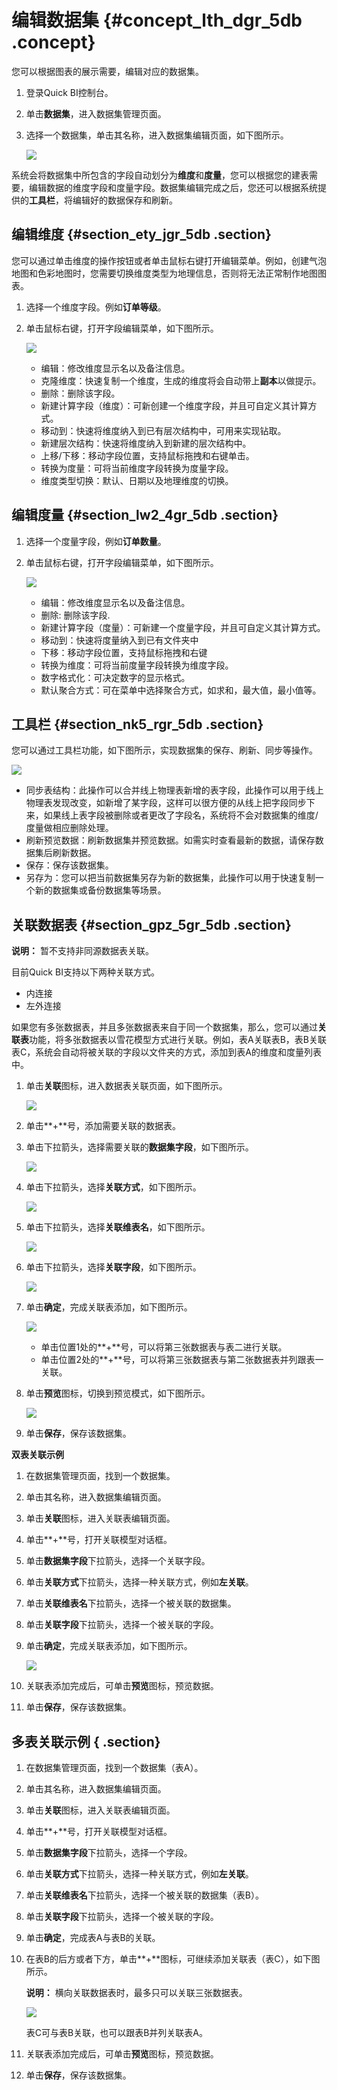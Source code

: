 # 编辑数据集 {#concept_lth_dgr_5db .concept}

您可以根据图表的展示需要，编辑对应的数据集。

1.  登录Quick BI控制台。
2.  单击**数据集**，进入数据集管理页面。
3.  选择一个数据集，单击其名称，进入数据集编辑页面，如下图所示。

    ![](http://static-aliyun-doc.oss-cn-hangzhou.aliyuncs.com/assets/img/9093/1318_zh-CN.png)


系统会将数据集中所包含的字段自动划分为**维度**和**度量**，您可以根据您的建表需要，编辑数据的维度字段和度量字段。数据集编辑完成之后，您还可以根据系统提供的**工具栏**，将编辑好的数据保存和刷新。

## 编辑维度 {#section_ety_jgr_5db .section}

您可以通过单击维度的操作按钮或者单击鼠标右键打开编辑菜单。例如，创建气泡地图和色彩地图时，您需要切换维度类型为地理信息，否则将无法正常制作地图图表。

1.  选择一个维度字段。例如**订单等级**。
2.  单击鼠标右键，打开字段编辑菜单，如下图所示。

    ![](http://static-aliyun-doc.oss-cn-hangzhou.aliyuncs.com/assets/img/9093/1319_zh-CN.png)

    -   编辑：修改维度显示名以及备注信息。
    -   克隆维度：快速复制一个维度，生成的维度将会自动带上**副本**以做提示。
    -   删除：删除该字段。
    -   新建计算字段（维度）：可新创建一个维度字段，并且可自定义其计算方式。
    -   移动到：快速将维度纳入到已有层次结构中，可用来实现钻取。
    -   新建层次结构：快速将维度纳入到新建的层次结构中。
    -   上移/下移：移动字段位置，支持鼠标拖拽和右键单击。
    -   转换为度量：可将当前维度字段转换为度量字段。
    -   维度类型切换：默认、日期以及地理维度的切换。

## 编辑度量 {#section_lw2_4gr_5db .section}

1.  选择一个度量字段，例如**订单数量**。
2.  单击鼠标右键，打开字段编辑菜单，如下图所示。

    ![](http://static-aliyun-doc.oss-cn-hangzhou.aliyuncs.com/assets/img/9093/1320_zh-CN.png)

    -   编辑：修改维度显示名以及备注信息。
    -   删除: 删除该字段.
    -   新建计算字段（度量）：可新建一个度量字段，并且可自定义其计算方式。
    -   移动到：快速将度量纳入到已有文件夹中
    -   下移：移动字段位置，支持鼠标拖拽和右键
    -   转换为维度：可将当前度量字段转换为维度字段。
    -   数字格式化：可决定数字的显示格式。
    -   默认聚合方式：可在菜单中选择聚合方式，如求和，最大值，最小值等。

## 工具栏 {#section_nk5_rgr_5db .section}

您可以通过工具栏功能，如下图所示，实现数据集的保存、刷新、同步等操作。

![](http://static-aliyun-doc.oss-cn-hangzhou.aliyuncs.com/assets/img/9093/1321_zh-CN.png)

-   同步表结构：此操作可以合并线上物理表新增的表字段，此操作可以用于线上物理表发现改变，如新增了某字段，这样可以很方便的从线上把字段同步下来，如果线上表字段被删除或者更改了字段名，系统将不会对数据集的维度/度量做相应删除处理。
-   刷新预览数据：刷新数据集并预览数据。如需实时查看最新的数据，请保存数据集后刷新数据。
-   保存：保存该数据集。
-   另存为：您可以把当前数据集另存为新的数据集，此操作可以用于快速复制一个新的数据集或备份数据集等场景。

## 关联数据表 {#section_gpz_5gr_5db .section}

**说明：** 暂不支持非同源数据表关联。

目前Quick BI支持以下两种关联方式。

-   内连接
-   左外连接

如果您有多张数据表，并且多张数据表来自于同一个数据集，那么，您可以通过**关联表**功能，将多张数据表以雪花模型方式进行关联。例如，表A关联表B，表B关联表C，系统会自动将被关联的字段以文件夹的方式，添加到表A的维度和度量列表中。

1.  单击**关联**图标，进入数据表关联页面，如下图所示。

    ![](http://static-aliyun-doc.oss-cn-hangzhou.aliyuncs.com/assets/img/9093/1322_zh-CN.png)

2.  单击**+**号，添加需要关联的数据表。
3.  单击下拉箭头，选择需要关联的**数据集字段**，如下图所示。

    ![](http://static-aliyun-doc.oss-cn-hangzhou.aliyuncs.com/assets/img/9093/1323_zh-CN.png)

4.  单击下拉箭头，选择**关联方式**，如下图所示。

    ![](http://static-aliyun-doc.oss-cn-hangzhou.aliyuncs.com/assets/img/9093/1324_zh-CN.png)

5.  单击下拉箭头，选择**关联维表名**，如下图所示。

    ![](http://static-aliyun-doc.oss-cn-hangzhou.aliyuncs.com/assets/img/9093/1325_zh-CN.png)

6.  单击下拉箭头，选择**关联字段**，如下图所示。

    ![](http://static-aliyun-doc.oss-cn-hangzhou.aliyuncs.com/assets/img/9093/1326_zh-CN.png)

7.  单击**确定**，完成关联表添加，如下图所示。

    ![](http://static-aliyun-doc.oss-cn-hangzhou.aliyuncs.com/assets/img/9093/1327_zh-CN.png)

    -   单击位置1处的**+**号，可以将第三张数据表与表二进行关联。
    -   单击位置2处的**+**号，可以将第三张数据表与第二张数据表并列跟表一关联。
8.  单击**预览**图标，切换到预览模式，如下图所示。

    ![](http://static-aliyun-doc.oss-cn-hangzhou.aliyuncs.com/assets/img/9093/1328_zh-CN.png)

9.  单击**保存**，保存该数据集。

**双表关联示例**

1.  在数据集管理页面，找到一个数据集。
2.  单击其名称，进入数据集编辑页面。
3.  单击**关联**图标，进入关联表编辑页面。
4.  单击**+**号，打开关联模型对话框。
5.  单击**数据集字段**下拉箭头，选择一个关联字段。
6.  单击**关联方式**下拉箭头，选择一种关联方式，例如**左关联**。
7.  单击**关联维表名**下拉箭头，选择一个被关联的数据集。
8.  单击**关联字段**下拉箭头，选择一个被关联的字段。
9.  单击**确定**，完成关联表添加，如下图所示。

    ![](http://static-aliyun-doc.oss-cn-hangzhou.aliyuncs.com/assets/img/9093/1329_zh-CN.png)

10. 关联表添加完成后，可单击**预览**图标，预览数据。
11. 单击**保存**，保存该数据集。

## 多表关联示例 { .section}

1.  在数据集管理页面，找到一个数据集（表A）。
2.  单击其名称，进入数据集编辑页面。
3.  单击**关联**图标，进入关联表编辑页面。
4.  单击**+**号，打开关联模型对话框。
5.  单击**数据集字段**下拉箭头，选择一个字段。
6.  单击**关联方式**下拉箭头，选择一种关联方式，例如**左关联**。
7.  单击**关联维表名**下拉箭头，选择一个被关联的数据集（表B）。
8.  单击**关联字段**下拉箭头，选择一个被关联的字段。
9.  单击**确定**，完成表A与表B的关联。
10. 在表B的后方或者下方，单击**+**图标，可继续添加关联表（表C），如下图所示。

    **说明：** 横向关联数据表时，最多只可以关联三张数据表。

    ![](http://static-aliyun-doc.oss-cn-hangzhou.aliyuncs.com/assets/img/9093/1330_zh-CN.png)

    表C可与表B关联，也可以跟表B并列关联表A。

11. 关联表添加完成后，可单击**预览**图标，预览数据。
12. 单击**保存**，保存该数据集。


